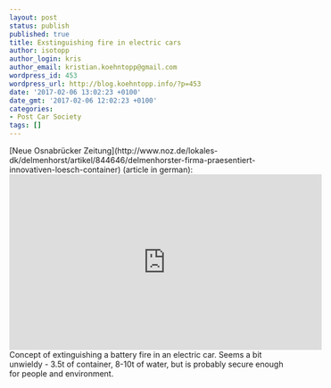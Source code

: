 ```yaml
---
layout: post
status: publish
published: true
title: Exstinguishing fire in electric cars
author: isotopp
author_login: kris
author_email: kristian.koehntopp@gmail.com
wordpress_id: 453
wordpress_url: http://blog.koehntopp.info/?p=453
date: '2017-02-06 13:02:23 +0100'
date_gmt: '2017-02-06 12:02:23 +0100'
categories:
- Post Car Society
tags: []
---
```

<p>[Neue Osnabrücker Zeitung](http://www.noz.de/lokales-dk/delmenhorst/artikel/844646/delmenhorster-firma-praesentiert-innovativen-loesch-container) (article in german): <iframe src="https://www.youtube.com/embed/xZFMTurnHHc" width="560" height="315" frameborder="0" allowfullscreen="allowfullscreen"></iframe> Concept of extinguishing a battery fire in an electric car. Seems a bit unwieldy - 3.5t of container, 8-10t of water, but is probably secure enough for people and environment.</p>
